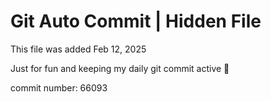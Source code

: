 # Git Auto Commit | Hidden File

This file was added Feb 12, 2025

Just for fun and keeping my daily git commit active 🤪

commit number: 66093
